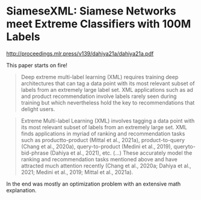 # SiameseXML: Siamese Networks meet Extreme Classifiers with 100M Labels

http://proceedings.mlr.press/v139/dahiya21a/dahiya21a.pdf

This paper starts on fire!
> Deep extreme multi-label learning (XML) requires training deep architectures that can tag
a data point with its most relevant subset of labels from an extremely large label set. XML
applications such as ad and product recommendation involve labels rarely seen during training
but which nevertheless hold the key to recommendations that delight users.

> Extreme Multi-label Learning (XML) involves
tagging a data point with its most relevant subset of labels
from an extremely large set. XML finds applications in myriad of ranking and recommendation tasks such as productto-product (Mittal et al., 2021a), product-to-query (Chang
et al., 2020a), query-to-product (Medini et al., 2019), queryto-bid-phrase (Dahiya et al., 2021), etc. (...) These accurately model the ranking
and recommendation tasks mentioned above and have attracted much attention recently (Chang et al., 2020a; Dahiya
et al., 2021; Medini et al., 2019; Mittal et al., 2021a).

In the end was mostly an optimization problem with an extensive math explanation.